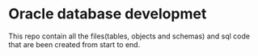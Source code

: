 # Oracle database developmet 
This repo contain all the files(tables, objects and schemas) and sql code that are been created from start to end.
